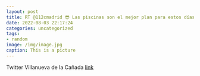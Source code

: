 ```yaml
---
layout: post
title: RT @112cmadrid 😎 Las piscinas son el mejor plan para estos días de calor, pero…⛔️ ¡¡No te distraigas con los más pequeños!!...
date: 2022-08-03 22:17:24
categories: uncategorized
tags:
- random
image: /img/image.jpg
caption: This is a picture
---
```

Twitter Villanueva de la Cañada [link](https://twitter.com/AytoVDLCanada/status/1554759081763774464)
